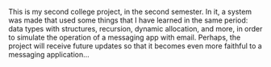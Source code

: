 This is my second college project, in the second semester. In it, a system was made that used some things that I have learned in the same period: data types with structures, recursion, dynamic allocation, and more, in order to simulate the operation of a messaging app with email. Perhaps, the project will receive future updates so that it becomes even more faithful to a messaging application...
